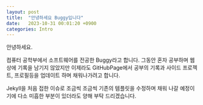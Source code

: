 ```yaml
---
layout: post
title:  "안녕하세요 Buggy입니다"
date:   2023-10-31 00:01:20 +0900
categories: Intro
---
```

안녕하세요.

컴퓨터 공학부에서 소프트웨어를 전공한 Buggy라고 합니다.
그동안 혼자 공부하며 웹상에 기록을 남기지 않았지만 이제라도 GitHubPage에서 공부의 기록과 사이드 프로젝트, 프로필등을 업데이트 하며 채워나가려고 합니다.

Jekyll을 처음 접한 이슈로 조금씩 조금씩 기존의 템플릿을 수정하며 채워 나갈 예정이기에 다소 미흡한 부분이 있더라도 양해 부탁 드리겠습니다.

